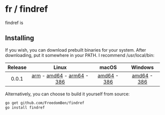 # fr / findref

findref is

## Installing

If you wish, you can download prebuilt binaries for your system.  After downloading,
put it somewhere in your PATH.  I recommend /usr/local/bin:



| Release | Linux                     | macOS | Windows |
|:-------:|:-------------------------:|:-------------:|:-------------:|
| 0.0.1 | [arm](https://github.com/FreedomBen/findref-bin/blob/master/0.0.1/linux/arm/findref?raw=true) - [amd64](https://github.com/FreedomBen/findref-bin/blob/master/0.0.1/linux/amd64/findref?raw=true) - [arm64](https://github.com/FreedomBen/findref-bin/blob/master/0.0.1/linux/arm64/findref?raw=true) - [386](https://github.com/FreedomBen/findref-bin/blob/master/0.0.1/linux/386/findref?raw=true) | [amd64](https://github.com/FreedomBen/findref-bin/blob/master/0.0.1/darwin/amd64/findref?raw=true) - [386](https://github.com/FreedomBen/findref-bin/blob/master/0.0.1/darwin/386/findref?raw=true) | [amd64](https://github.com/FreedomBen/findref-bin/blob/master/0.0.1/windows/amd64/findref.exe?raw=true) - [386](https://github.com/FreedomBen/findref-bin/blob/master/0.0.1/windows/386/findref.exe?raw=true) |


Alternatively, you can choose to build it yourself from source:

```bash
go get github.com/FreedomBen/findref
go install findref
```

